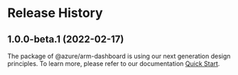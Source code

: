 # Release History
    
## 1.0.0-beta.1 (2022-02-17)

The package of @azure/arm-dashboard is using our next generation design principles. To learn more, please refer to our documentation [Quick Start](https://aka.ms/js-track2-quickstart).
